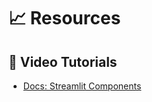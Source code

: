 # 📈 Resources

## 🎥 Video Tutorials
- [Docs: Streamlit Components](https://docs.streamlit.io/develop/api-reference?highlight=container#streamlit.container)
